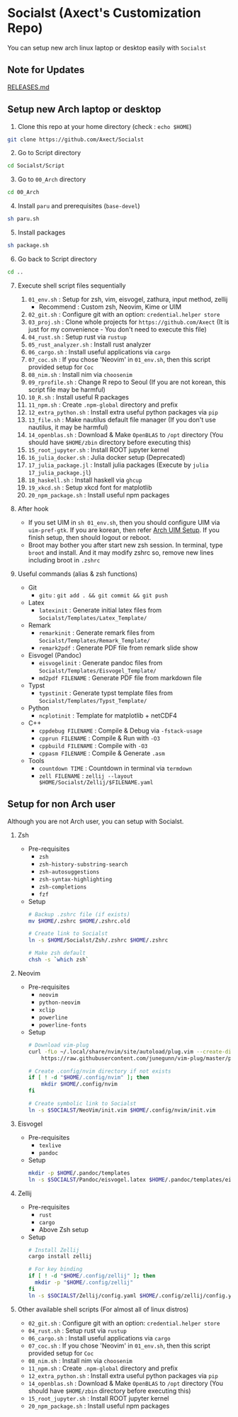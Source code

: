 # Socialst (Axect's Customization Repo)

You can setup new arch linux laptop or desktop easily with `Socialst`

## Note for Updates

[RELEASES.md](./RELEASES.md)

## Setup new Arch laptop or desktop

1. Clone this repo at your home directory (check : `echo $HOME`)
```sh
git clone https://github.com/Axect/Socialst
```

2. Go to Script directory
```sh
cd Socialst/Script
```

3. Go to `00_Arch` directory
```sh
cd 00_Arch
```

4. Install `paru` and prerequisites (`base-devel`)
```sh
sh paru.sh
```

5. Install packages
```sh
sh package.sh
```

6. Go back to Script directory
```sh
cd ..
```

7. Execute shell script files sequentially
    1. `01_env.sh` : Setup for zsh, vim, eisvogel, zathura, input method, zellij
        * Recommend : Custom zsh, Neovim, Kime or UIM
    2. `02_git.sh` : Configure git with an option: `credential.helper store`
    3. `03_proj.sh` : Clone whole projects for `https://github.com/Axect` (It is just for my convenience - You don't need to execute this file)
    4. `04_rust.sh` : Setup rust via `rustup`
    5. `05_rust_analyzer.sh` : Install rust analyzer
    6. `06_cargo.sh` : Install useful applications via `cargo`
    7. `07_coc.sh` : If you chose 'Neovim' in `01_env.sh`, then this script provided setup for `Coc`
    8. `08_nim.sh` : Install nim via `choosenim`
    9. `09_rprofile.sh` : Change R repo to Seoul (If you are not korean, this script file may be harmful)
    10. `10_R.sh` : Install useful R packages
    11. `11_npm.sh` : Create `.npm-global` directory and prefix
    12. `12_extra_python.sh` : Install extra useful python packages via `pip`
    13. `13_file.sh` : Make nautilus default file manager (If you don't use nautilus, it may be harmful)
    14. `14_openblas.sh` : Download & Make `OpenBLAS` to `/opt` directory (You should have `$HOME/zbin` directory before executing this)
    15. `15_root_jupyter.sh` : Install ROOT jupyter kernel
    16. `16_julia_docker.sh` : Julia docker setup (Deprecated)
    17. `17_julia_package.jl` : Install julia packages (Execute by `julia 17_julia_package.jl`)
    18. `18_haskell.sh` : Install haskell via `ghcup`
    19. `19_xkcd.sh` : Setup xkcd font for matplotlib
    20. `20_npm_package.sh` : Install useful npm packages 

8. After hook
    * If you set UIM in `sh 01_env.sh`, then you should configure UIM via `uim-pref-gtk`. If you are korean, then refer [Arch UIM Setup](https://wiki.archlinux.org/title/Localization_(%ED%95%9C%EA%B5%AD%EC%96%B4)/Korean_(%ED%95%9C%EA%B5%AD%EC%96%B4)#uim-byeoru). If you finish setup, then should logout or reboot.
    * Broot may bother you after start new zsh session. In terminal, type `broot` and install. And it may modify zshrc so, remove new lines including broot in `.zshrc`

9. Useful commands (alias & zsh functions)
    * Git
        * `gitu` : `git add . && git commit && git push`
    * Latex
        * `latexinit` : Generate initial latex files from `Socialst/Templates/Latex_Template/`
    * Remark
        * `remarkinit` : Generate remark files from `Socialst/Templates/Remark_Template/`
        * `remark2pdf` : Generate PDF file from remark slide show
    * Eisvogel (Pandoc)
        * `eisvogelinit` : Generate pandoc files from `Socialst/Templates/Eisvogel_Template/`
        * `md2pdf FILENAME` : Generate PDF file from markdown file
    * Typst
        * `typstinit` : Generate typst template files from `Socialst/Templates/Typst_Template/`
    * Python
        * `ncplotinit` : Template for matplotlib + netCDF4
    * C++
        * `cppdebug FILENAME` : Compile & Debug via `-fstack-usage`
        * `cpprun FILENAME` : Compile & Run with `-O3`
        * `cppbuild FILENAME` : Compile with `-O3`
        * `cppasm FILENAME` : Compile & Generate `.asm`
    * Tools
        * `countdown TIME` : Countdown in terminal via `termdown`
        * `zell FILENAME` : `zellij --layout $HOME/Socialst/Zellij/$FILENAME.yaml`

## Setup for non Arch user

Although you are not Arch user, you can setup with Socialst.

1. Zsh
    * Pre-requisites
        * `zsh`
        * `zsh-history-substring-search`
        * `zsh-autosuggestions`
        * `zsh-syntax-highlighting`
        * `zsh-completions`
        * `fzf`
    * Setup
        ```sh
        # Backup .zshrc file (if exists)
        mv $HOME/.zshrc $HOME/.zshrc.old

        # Create link to Socialst
        ln -s $HOME/Socialst/Zsh/.zshrc $HOME/.zshrc

        # Make zsh default
        chsh -s `which zsh`
        ```

2. Neovim
    * Pre-requisites
        * `neovim`
        * `python-neovim`
        * `xclip`
        * `powerline`
        * `powerline-fonts`
    * Setup
        ```sh
        # Download vim-plug
        curl -fLo ~/.local/share/nvim/site/autoload/plug.vim --create-dirs \
            https://raw.githubusercontent.com/junegunn/vim-plug/master/plug.vim

        # Create .config/nvim directory if not exists
        if [ ! -d "$HOME/.config/nvim" ]; then
            mkdir $HOME/.config/nvim
        fi

        # Create symbolic link to Socialst
        ln -s $SOCIALST/NeoVim/init.vim $HOME/.config/nvim/init.vim
        ```

3. Eisvogel
    * Pre-requisites
        * `texlive`
        * `pandoc`
    * Setup
        ```sh
        mkdir -p $HOME/.pandoc/templates
        ln -s $SOCIALST/Pandoc/eisvogel.latex $HOME/.pandoc/templates/eisvogel.latex
        ```

4. Zellij
    * Pre-requisites
        * `rust`
        * `cargo`
        * Above Zsh setup
    * Setup
        ```sh
        # Install Zellij
        cargo install zellij

        # For key binding
        if [ ! -d "$HOME/.config/zellij" ]; then
          mkdir -p "$HOME/.config/zellij"
        fi
        ln -s $SOCIALST/Zellij/config.yaml $HOME/.config/zellij/config.yaml
        ```

5. Other available shell scripts (For almost all of linux distros)
    * `02_git.sh` : Configure git with an option: `credential.helper store`
    * `04_rust.sh` : Setup rust via `rustup`
    * `06_cargo.sh` : Install useful applications via `cargo`
    * `07_coc.sh` : If you chose 'Neovim' in `01_env.sh`, then this script provided setup for `Coc`
    * `08_nim.sh` : Install nim via `choosenim`
    * `11_npm.sh` : Create `.npm-global` directory and prefix
    * `12_extra_python.sh` : Install extra useful python packages via `pip`
    * `14_openblas.sh` : Download & Make `OpenBLAS` to `/opt` directory (You should have `$HOME/zbin` directory before executing this)
    * `15_root_jupyter.sh` : Install ROOT jupyter kernel
    * `20_npm_package.sh` : Install useful npm packages 



